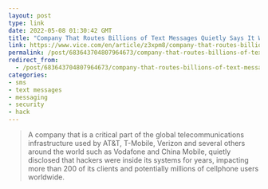 ```yaml
---
layout: post
type: link
date: 2022-05-08 01:30:42 GMT
title: "Company That Routes Billions of Text Messages Quietly Says It Was Hacked"
link: https://www.vice.com/en/article/z3xpm8/company-that-routes-billions-of-text-messages-quietly-says-it-was-hacked
permalink: /post/683643704807964673/company-that-routes-billions-of-text-messages
redirect_from: 
  - /post/683643704807964673/company-that-routes-billions-of-text-messages
categories:
- sms
- text messages
- messaging
- security
- hack
---
```

<blockquote>A company that is a critical part of the global telecommunications infrastructure used by AT&T, T-Mobile, Verizon and several others around the world such as Vodafone and China Mobile, quietly disclosed that hackers were inside its systems for years, impacting more than 200 of its clients and potentially millions of cellphone users worldwide.</blockquote>